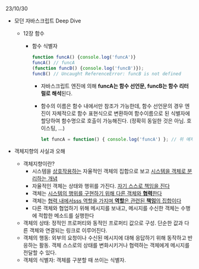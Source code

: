 23/10/30

- 모던 자바스크립트 Deep Dive

  - 12장 함수

    - 함수 식별자

      ```javascript
      function funcA() {console.log('funcA')}
      funcA() // funcA
      (function funcB() {console.log('funcB')});
      funcB() // Uncaught ReferenceError: funcB is not defined
      ```

      - 자바스크립트 엔진에 의해 **funcA는 함수 선언문, funcB는 함수 리터럴로 해석**된다.

      - 함수의 이름은 함수 내에서만 참조가 가능한데,
        함수 선언문의 경우 엔진이 자체적으로 함수 표현식으로 변환하여 함수이름으로 된 식별자에 할당하여 함수명으로 호출이 가능해진다. (정확히 동일한 것은 아님. 호이스팅, ...)

        ```javascript
        let funcA = function() { console.log('funcA') }; // 위 예제와 유사
        ```

- 객체지향의 사실과 오해

  - 객체지향이란?
    - 시스템을 <u>상호작용하는</u> 자율적인 객체의 집합으로 보고 <u>시스템을 객체로 분리하는 개념</u>
    - 자율적인 객체는 상태와 행위를 가진다. <u>자기 스스로 책임을 진다</u>
    - 객체는 <u>시스템의 행위를 구현하기 위해 다른 객체와 **협력**한다</u>
    - 객체는 <u>협력 내에서sss 역할을 가지며 **역할**은 관련된 **책임**의 집합이다</u>
    - 다른 객체와 협업하기 위해 메시지를 보내고, 메시지를 수신한 객체는 수행에 적합한 메소드를 실행한다
  - 객체의 상태: 정적인 프로퍼티와 동적인 프로퍼티 값으로 구성. 단순한 값과 다른 객체와 연결되는 링크로 이루어진다.
  - 객체의 행동: 외부의 요청이나 수신된 메시지에 대해 응답하기 위해 동작하고 반응하는 활동. 객체 스스로의 상태를 변화시키거나 협력하는 객체에게 메시지를 전달할 수 있다.
  - 객체의 식별자: 객체를 구분할 때 쓰이는 식별자.
